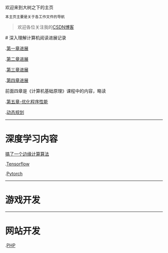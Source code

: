 欢迎来到大树之下的主页

```markdown
本主页主要是关于各工作文件的导航
```
>欢迎各位关注我的[CSDN博客](https://blog.csdn.net/ZG____)
<link rel="icon" type="image/x-icon" href="tree.ico"/>
# 深入理解计算机阅读进展记录

.[第一章进展](docs/计算机安全/第一章进度.html)

.[第二章进展](docs/计算机安全/第二章进度.html)

.[第三章进展](docs/计算机安全/第三章进度.html)

.[第四章进展](docs/计算机安全/第三章进度.html)

前面四章是《计算机基础原理》课程中的内容，略读

.[第五章-优化程序性能](docs/计算机安全/第五章-优化程序性能.md)

.[动态规划](E:/github/belowthetree.github.io/docs/计算机安全/动态规划.md)

---
# 深度学习内容
[搞了一个边缘计算算法]()

.[Tensorflow](docs/深度学习/Tensorflow.html)

.[Pytorch](docs/深度学习/Pytorch.html)

---
# 游戏开发

---
# 网站开发
.[PHP](docs/网站/PHP.md)
